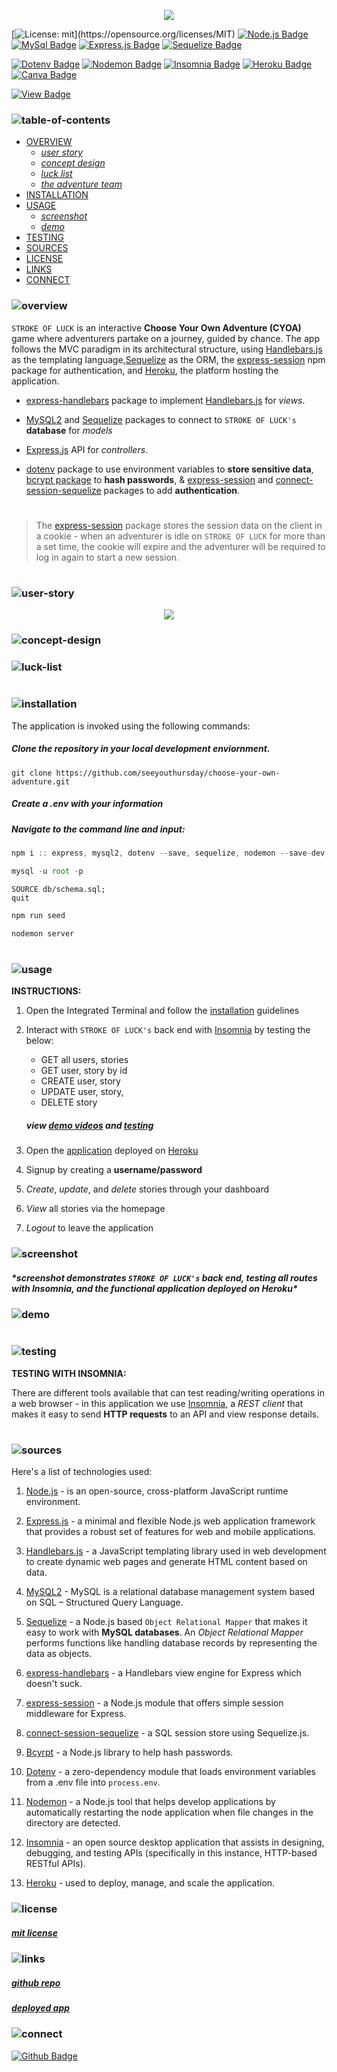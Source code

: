 <p align="center">
<img src="./luck/branding/header.png"/>
</p>

[![License: mit](https://img.shields.io/badge/license-mit-yellow?)](https://opensource.org/licenses/MIT)
[![Node.js Badge](https://img.shields.io/badge/node-orange?logo=nodedotjs&logoColor=white&style=flat)](https://nodejs.org/en)
[![MySql Badge](https://img.shields.io/badge/mysql-yellowgreen.svg?&logo=Mysql&logoColor=white)](https://www.mysql.com)
[![Express.js Badge](https://img.shields.io/badge/express-blue.svg?&logo=Express&logoColor=white)](https://expressjs.com/)
[![Sequelize Badge](https://img.shields.io/badge/sequelize-cyan.svg?&logo=Sequelize&logoColor=white)](https://canva.com)

[![Dotenv Badge](https://img.shields.io/badge/dotenv-darkgreen.svg?&logo=Dotenv&logoColor=white)](https://canva.com)
[![Nodemon Badge](https://img.shields.io/badge/nodemon-grey.svg?&logo=Nodemon&logoColor=white)](https://www.npmjs.com/package/nodemon)
[![Insomnia Badge](https://img.shields.io/badge/insomnia-khaki.svg?&logo=Insomnia&logoColor=white)](https://canva.com/)
[![Heroku Badge](https://img.shields.io/badge/heroku-teal.svg?&logo=Insomnia&logoColor=white)](https://heroku.com)
[![Canva Badge](https://img.shields.io/badge/canva-salmon.svg?&logo=Canva&logoColor=white)](https://canva.com/)

[![View Badge](https://img.shields.io/badge/view-darkmode-black.svg?&logo=Github&logoColor=white)](https://canva.com/)

### ![table-of-contents](./luck/branding/toc.png)

- [OVERVIEW](#overview)
  - [_user story_](#user-story)
  - [_concept design_](#concept-design)
  - [_luck list_](#luck-list)
  - [_the adventure team_](#team)
- [INSTALLATION](#installation)
- [USAGE](#usage)
  - [_screenshot_](#screenshot)
  - [_demo_](#demo)
- [TESTING](#testing)
- [SOURCES](#sources)
- [LICENSE](#license)
- [LINKS](#links)
- [CONNECT](#connect)

### ![overview](./luck/branding/1.png)

`STROKE OF LUCK` is an interactive **Choose Your Own Adventure (CYOA)** game where adventurers partake on a journey, guided by chance. The app follows the MVC paradigm in its architectural structure, using [Handlebars.js](https://handlebarsjs.com/) as the templating language,[Sequelize](https://www.npmjs.com/package/sequelize) as the ORM, the [express-session](https://www.npmjs.com/package/express-session) npm package for authentication, and [Heroku](https://www.heroku.com/), the platform hosting the application.

- [express-handlebars](https://www.npmjs.com/package/express-handlebars) package to implement [Handlebars.js]() for _views_.

- [MySQL2](https://www.npmjs.com/package/mysql2) and [Sequelize](https://www.npmjs.com/package/sequelize) packages to connect to `STROKE OF LUCK's` **database** for _models_

- [Express.js](https://expressjs.com/) API for _controllers_.

- [dotenv](https://www.npmjs.com/package/dotenv) package to use environment variables to **store sensitive data**, [bcrypt package](https://www.npmjs.com/package/bcrypt) to **hash passwords**, & [express-session](https://www.npmjs.com/package/express-session) and [connect-session-sequelize](https://www.npmjs.com/package/connect-session-sequelize) packages to add **authentication**.

#

> The [express-session](https://www.npmjs.com/package/express-session) package stores the session data on the client in a cookie - when an adventurer is idle on `STROKE OF LUCK` for more than a set time, the cookie will expire and the adventurer will be required to log in again to start a new session.

#

### ![user-story](./luck/branding/9.png)

<p align="center">
  <img src="./luck/branding/user-story.png"/>
</p>

### ![concept-design](./luck/branding/10.png)

<!-- <p align="center">
  <img src="./abductions/branding/ac.png"/>
</p> -->

### ![luck-list](./luck/branding/11.png)

<!-- <p align="center">
  <img src="./abductions/branding/probe-list.png"/>
</p> -->

<!-- ### ![team](./luck/branding/.png) -->
<!-- <p align="center">
  <img src="./abductions/branding/probe-list.png"/>
</p> -->

#

### ![installation](./luck/branding/2.png)

The application is invoked using the following commands:

##### _Clone the repository in your local development enviornment._

```
git clone https://github.com/seeyouthursday/choose-your-own-adventure.git
```

##### **Create a _.env_ with your information**

##### _Navigate to the command line and input:_

```javascript
npm i :: express, mysql2, dotenv --save, sequelize, nodemon --save-dev, handlebars, express-session, express-handlebars, bcypt, connect-session-sequelize
```

```javascript
mysql -u root -p
```

```mysql
SOURCE db/schema.sql;
quit
```

```javascript
npm run seed
```

```javascript
nodemon server
```

#

### ![usage](./luck/branding/3.png)

**INSTRUCTIONS:**

1. Open the Integrated Terminal and follow the [installation](#installation) guidelines

2. Interact with `STROKE OF LUCK's` back end with [Insomnia](https://www.npmjs.com/package/inquirer/v/8.2.4) by testing the below:

   - GET all users, stories
   - GET user, story by id
   - CREATE user, story
   - UPDATE user, story,
   - DELETE story

   ##### view [demo videos](#demo) and [testing](#testing)

3. Open the [application]() deployed on [Heroku](https://heroku.com/home)
4. Signup by creating a **username/password**
5. _Create_, _update_, and _delete_ stories through your dashboard
6. _View_ all stories via the homepage
7. _Logout_ to leave the application

### ![screenshot](./luck/branding/12.png)

##### \*screenshot demonstrates `STROKE OF LUCK's` back end, testing all routes with **Insomnia**, and the functional application deployed on **Heroku\***

<!-- <p align="center">
<img src="./luck/demo/ss.png"/>
</p> -->

### ![demo](./luck/branding/13.png)

#

### ![testing](./luck/branding/8.png)

**TESTING WITH INSOMNIA:**

There are different tools available that can test reading/writing operations in a web browser - in this application we use [Insomnia](https://insomnia.rest/), a _REST client_ that makes it easy to send **HTTP requests** to an API and view response details.

<!-- add testing elements -->

#

### ![sources](./luck/branding/4.png)

Here's a list of technologies used:

1. [Node.js](https://nodejs.org/en) - is an open-source, cross-platform JavaScript runtime environment.

2. [Express.js](<(https://expressjs.com)>) - a minimal and flexible Node.js web application framework that provides a robust set of features for web and mobile applications.

3. [Handlebars.js](https://handlebarsjs.com/) - a JavaScript templating library used in web development to create dynamic web pages and generate HTML content based on data.

4. [MySQL2](https://www.npmjs.com/package/mysql2) - MySQL is a relational database management system based on SQL – Structured Query Language.

5. [Sequelize](https://sequelize.org/) - a Node.js based `Object Relational Mapper` that makes it easy to work with **MySQL databases**. An _Object Relational Mapper_ performs functions like handling database records by representing the data as objects.

6. [express-handlebars](https://www.npmjs.com/package/express-handlebars) - a Handlebars view engine for Express which doesn't suck.

7. [express-session](https://www.npmjs.com/package/express-session) - a Node.js module that offers simple session middleware for Express.

8. [connect-session-sequelize](https://www.npmjs.com/package/connect-session-sequelize) - a SQL session store using Sequelize.js.

9. [Bcyrpt](https://www.npmjs.com/package/bcrypt) - a Node.js library to help hash passwords.

10. [Dotenv](https://www.npmjs.com/package/dotenv) - a zero-dependency module that loads environment variables from a .env file into `process.env`.

11. [Nodemon](https://www.npmjs.com/package/nodemon) - a Node.js tool that helps develop applications by automatically restarting the node application when file changes in the directory are detected.

12. [Insomnia](https://insomnia.rest/) - an open source desktop application that assists in designing, debugging, and testing APIs (specifically in this instance, HTTP-based RESTful APIs).

13. [Heroku](https://heroku.com) - used to deploy, manage, and scale the application.

### ![license](./luck/branding/5.png)

##### [mit license](./LICENSE)

### ![links](./luck/branding/6.png)

##### [_github repo_](https://github.com/seeyouthursday/choose-your-own-adventure)
##### [*deployed app*](https://createyourownadventure-5cf1f78476c3.herokuapp.com/dashboard)

### ![connect](./luck/branding/7.png)

[![Github Badge](https://img.shields.io/badge/-yellow.svg?&logo=Github&logoColor=white)](https://github.com/seeyouthursday/choose-your-own-adventure)
